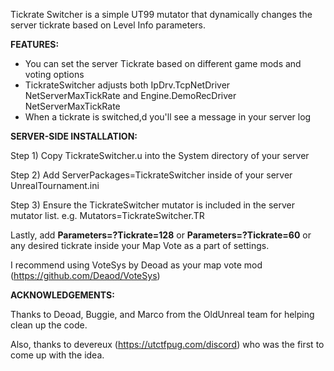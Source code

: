 Tickrate Switcher is a simple UT99 mutator that dynamically changes the server tickrate based on Level Info parameters.

**FEATURES:**

- You can set the server Tickrate based on different game mods and voting options
- TickrateSwitcher adjusts both IpDrv.TcpNetDriver NetServerMaxTickRate and Engine.DemoRecDriver NetServerMaxTickRate
- When a tickrate is switched,d you'll see a message in your server log

**SERVER-SIDE INSTALLATION:**

Step 1) Copy TickrateSwitcher.u into the System directory of your server

Step 2) Add ServerPackages=TickrateSwitcher inside of your server UnrealTournament.ini

Step 3) Ensure the TickrateSwitcher mutator is included in the server mutator list. e.g. Mutators=TickrateSwitcher.TR

Lastly, add **Parameters=?Tickrate=128** or **Parameters=?Tickrate=60** or any desired tickrate inside your Map Vote as a part of settings.

I recommend using VoteSys by Deoad as your map vote mod (https://github.com/Deaod/VoteSys)

**ACKNOWLEDGEMENTS:**

Thanks to Deoad, Buggie, and Marco from the OldUnreal team for helping clean up the code.

Also, thanks to devereux (https://utctfpug.com/discord) who was the first to come up with the idea.
